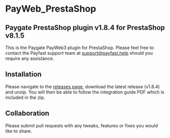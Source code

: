 # PayWeb_PrestaShop
## Paygate PrestaShop plugin v1.8.4 for PrestaShop v8.1.5

This is the Paygate PayWeb3 plugin for PrestaShop. Please feel free to contact the Payfast support team at support@payfast.help should you require any assistance.

## Installation
Please navigate to the [releases page](https://github.com/PayGate/PayWeb_PrestaShop/releases), download the latest release (v1.8.4) and unzip. You will then be able to follow the integration guide PDF which is included in the zip.

## Collaboration

Please submit pull requests with any tweaks, features or fixes you would like to share.
